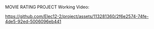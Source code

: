 MOVIE RATING PROJECT
Working Video:

https://github.com/Elec12-2/project/assets/113281360/2f6e2574-74fe-4de5-92ed-5006096eb441

